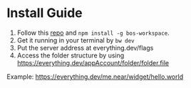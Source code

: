 # Install Guide

1. Follow this [repo](https://github.com/sekaiking/bos-workspace) and `npm install -g bos-workspace`.
2. Get it running in your terminal by `bw dev`
3. Put the server address at everything.dev/flags
4. Access the folder structure by using https://everything.dev/appAccount/folder/folder.file

Example: https://everything.dev/me.near/widget/hello.world
